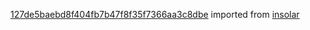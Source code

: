[127de5baebd8f404fb7b47f8f35f7366aa3c8dbe](https://github.com/insolar/insolar/commit/127de5baebd8f404fb7b47f8f35f7366aa3c8dbe) imported from [insolar](https://github.com/insolar/insolar)
